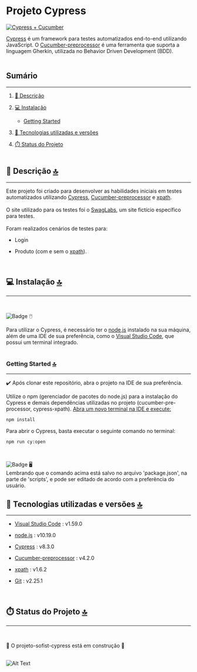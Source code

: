 # Projeto Cypress

[![Cypress + Cucumber](https://miro.medium.com/max/763/1*C-27ssAPshY3urn2pbEX4w.png "Cypress + Cucumber")](https://www.google.com/url?sa=i&url=https%3A%2F%2Fmedium.com%2Fcwi-software%2Ftestes-automatizados-com-cypress-e-cucumber-d78b211da766&psig=AOvVaw26CJsyRZo-7f0GZBDuJJdZ&ust=1629549271213000&source=images&cd=vfe&ved=0CAsQjRxqFwoTCOD5757Ov_ICFQAAAAAdAAAAABAD "Cypress + Cucumber")


[Cypress](https://www.cypress.io/ "Cypress") é um framework para testes automatizados end-to-end utilizando JavaScript. O [Cucumber-preprocessor](https://cucumber.io/docs/gherkin/ "Cucumber (gherkin)") é uma ferramenta que suporta a linguagem Gherkin, utilizada no Behavior Driven Development (BDD).
<br>
<br>


## Sumário 
------------

1. [📝 Descrição](#-Descrição-)

2. [💻 Instalação](#-Instalação-)

    
    - [Getting Started](#-getting-started-)


3. [🚀 Tecnologias utilizadas e versões](#-Tecnologias-utilizadas-e-versões-)

4. [⏱️ Status do Projeto](#-status-do-projeto-) <br><br>

## 📝 Descrição [🔝](#Sumário)
------------


Este projeto foi criado para desenvolver as habilidades iniciais em testes automatizados utilizando [Cypress](https://www.cypress.io/ "Cypress"), [Cucumber-preprocessor](https://cucumber.io/docs/gherkin/ "Cucumber (gherkin)") e [xpath](https://github.com/cypress-io/cypress-xpath "Xpath"). <br><br>
O site utilizado para os testes foi o [SwagLabs](https://www.saucedemo.com/ "SwagLabs"), um site fictício específico para testes.<br><br>
Foram realizados cenários de testes para: <br>
- Login 

- Produto (com e sem o [xpath](https://github.com/cypress-io/cypress-xpath "Xpath")).

<br>

## 💻 Instalação [🔝](#Sumário)
------------
<br>

![Badge](https://img.shields.io/badge/importante-f39f37) :computer_mouse: 

Para utilizar o Cypress, é necessário ter o [node.js](https://nodejs.org/en/download/ "node.js") instalado na sua máquina, além de uma IDE de sua preferência, como o [Visual Studio Code](https://code.visualstudio.com/ "Visual Studio Code"), que possui um terminal integrado.
<br><br>

### Getting Started [🔝](#Sumário)
------------
:heavy_check_mark: Após clonar este repositório, abra o projeto na IDE de sua preferência.


Utilize o npm (gerenciador de pacotes do node.js)  para a instalação do Cypress e demais dependências utilizadas no projeto (cucumber-pre-processor, cypress-xpath). <ins>Abra um novo terminal na IDE e execute:</ins>

```bash
npm install
```
Para abrir o Cypress, basta executar o seguinte comando no terminal:
```bash
npm run cy:open
```
<br>

![Badge](https://img.shields.io/badge/observação-blue) :desktop_computer: 
<br>
Lembrando que o comando acima está salvo no arquivo 'package.json', na parte de 'scripts', e pode ser editado de acordo com a preferência do usuário.
<br>


## 🚀 Tecnologias utilizadas e versões [🔝](#Sumário)
------------

- [Visual Studio Code](https://code.visualstudio.com/ "Visual Studio Code") : v1.59.0

- [node.js](https://nodejs.org/en/download/ "node.js") : v10.19.0

- [Cypress](https://www.cypress.io/ "Cypress") : v8.3.0

- [Cucumber-preprocessor](https://cucumber.io/docs/gherkin/ "Cucumber (gherkin)") : v4.2.0

- [xpath](https://github.com/cypress-io/cypress-xpath "Xpath") : v1.6.2

- [Git](https://git-scm.com/) : v2.25.1
<br>


## ⏱️ Status do Projeto [🔝](#Sumário)
------------
<br>

🚀 O projeto-sofist-cypress está em construção 🚧
<br>
<br>



![Alt Text](https://media.giphy.com/media/LmNwrBhejkK9EFP504/giphy.gif)

